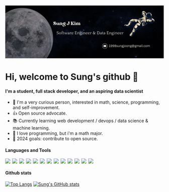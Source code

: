 ![banner](https://github.com/SungJKK/SungJKK/blob/main/assets/new_banner.png?raw=true)

# Hi, welcome to Sung's github 👋

#### I'm a student, full stack developer, and an aspiring data scientist
- 🤔 I'm a very curious person, interested in math, science, programming, and self-improvement.
- 👍 Open source advocate.
- 📚 Currently learning web development / devops / data science & machine learning.
- 🤣 I love programming, but i'm a math major.
- 🥅 2024 goals: contribute to open source.

#### Languages and Tools
<img align="left" width="22px" src="https://img.icons8.com/color/48/000000/html-5--v1.png"/>
<img align="left" width="22px" src="https://img.icons8.com/color/48/000000/css3.png"/>
<img align="left" width="22px" src="https://img.icons8.com/color/48/000000/javascript--v1.png"/>
<img align="left" width="22px" src="https://img.icons8.com/color/48/000000/console.png"/>
<img align="left" width="22px" src="https://img.icons8.com/color/48/000000/golang.png"/>
<img align="left" width="22px" src="https://img.icons8.com/color/48/000000/python--v1.png"/>
<img align="left" width="22px" src="https://img.icons8.com/color/48/000000/haskell.png"/>
<img align="left" width="22px" src="https://img.icons8.com/color/48/000000/git.png"/>
<img align="left" width="22px" src="https://img.icons8.com/color/48/000000/react-native.png"/>
<img align="left" width="22px" src="https://img.icons8.com/color/48/000000/postgreesql.png"/>
<img align="left" width="22px" src="https://img.icons8.com/color/48/000000/docker.png"/>
<img align="left" width="22px" src="https://img.icons8.com/color/48/000000/kubernetes.png"/>
<img align="left" width="22px" src="https://img.icons8.com/color/48/000000/amazon-web-services.png"/>
<br/>

#### Github stats
[![Top Langs](https://github-readme-stats.vercel.app/api/top-langs/?username=SungJKK&theme=transparent&hide=jupyter%20notebook)](https://github.com/anuraghazra/github-readme-stats)
[![Sung's GitHub stats](https://github-readme-stats.vercel.app/api?username=SungJKK&show_icons=true&theme=transparent)](https://github.com/anuraghazra/github-readme-stats)



